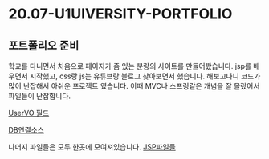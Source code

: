 # 20.07-U1UIVERSITY-PORTFOLIO
포트폴리오 준비
---
학교를 다니면서 처음으로 페이지가 좀 있는 분량의 사이트를 만들어봤습니다.
jsp를 배우면서 시작했고, css랑 js는 유튜브랑 블로그 찾아보면서 했습니다.
해보고나니 코드가 많이 난잡해서 아쉬운 프로젝트 였습니다.
이때 MVC나 스프링같은 개념을 잘 몰랐어서 파일들이 난잡합니다.

[UserVO 필드](https://github.com/HeoJinSeong97/20.07-U1UIVERSITY-PORTFOLIO/blob/master/src/smartit/u1classm/UIDSession.java)

[DB연결소스](https://github.com/HeoJinSeong97/20.07-U1UIVERSITY-PORTFOLIO/blob/master/src/smartit/u1classm/DBUtill.java)

나머지 파일들은 모두 한곳에 모여져있습니다.
[JSP파일들](https://github.com/HeoJinSeong97/20.07-U1UIVERSITY-PORTFOLIO/tree/master/WebContent)

